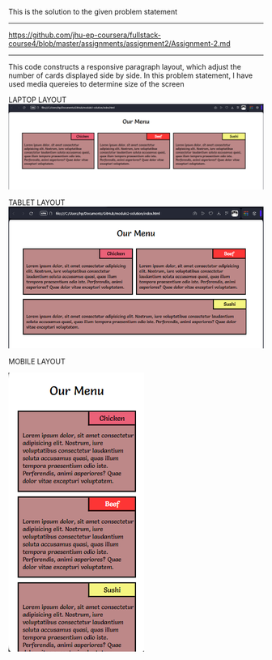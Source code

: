 This is the solution to the given problem statement

***
https://github.com/jhu-ep-coursera/fullstack-course4/blob/master/assignments/assignment2/Assignment-2.md
***

This code constructs a responsive paragraph layout, which adjust the number of cards displayed side by side.
In this problem statement, I have used media quereies to determine size of the screen


LAPTOP LAYOUT
![](image.png)

TABLET LAYOUT
![](image-1.png)

MOBILE LAYOUT

![](image-2.png)
